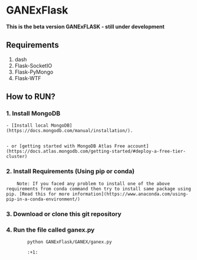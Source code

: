 # GANExFlask

**This is the beta version GANExFLASK -  still under development**

## Requirements

1. dash
2. Flask-SocketIO
3. Flask-PyMongo
4. Flask-WTF

## How to RUN?

### 1. Install MongoDB
    - [Install local MongoDB](https://docs.mongodb.com/manual/installation/).
        

    - or [getting started with MongoDB Atlas Free account](https://docs.atlas.mongodb.com/getting-started/#deploy-a-free-tier-cluster)

 ###   2. Install Requirements (Using pip or conda)
        Note: If you faced any problem to install one of the above requirements from conda command then try to install same package using pip. [Read this for more information](https://www.anaconda.com/using-pip-in-a-conda-environment/)

###    3. Download or clone this git repository

###    4. Run the file called ganex.py
            python GANExFlask/GANEX/ganex.py

            :+1:
        